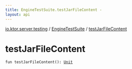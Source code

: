 ```yaml
---
title: EngineTestSuite.testJarFileContent - 
layout: api
---
```


<div class='api-docs-breadcrumbs'><a href="../index.html">io.ktor.server.testing</a> / <a href="index.html">EngineTestSuite</a> / <a href="./test-jar-file-content.html">testJarFileContent</a></div>

# testJarFileContent

<div class="signature"><code><span class="keyword">fun </span><span class="identifier">testJarFileContent</span><span class="symbol">(</span><span class="symbol">)</span><span class="symbol">: </span><a href="https://kotlinlang.org/api/latest/jvm/stdlib/kotlin/-unit/index.html"><span class="identifier">Unit</span></a></code></div>
